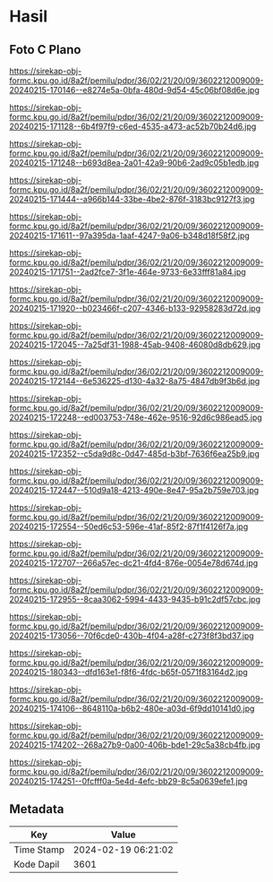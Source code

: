 # Hasil

## Foto C Plano

https://sirekap-obj-formc.kpu.go.id/8a2f/pemilu/pdpr/36/02/21/20/09/3602212009009-20240215-170146--e8274e5a-0bfa-480d-9d54-45c06bf08d6e.jpg

https://sirekap-obj-formc.kpu.go.id/8a2f/pemilu/pdpr/36/02/21/20/09/3602212009009-20240215-171128--6b4f97f9-c6ed-4535-a473-ac52b70b24d6.jpg

https://sirekap-obj-formc.kpu.go.id/8a2f/pemilu/pdpr/36/02/21/20/09/3602212009009-20240215-171248--b693d8ea-2a01-42a9-90b6-2ad9c05b1edb.jpg

https://sirekap-obj-formc.kpu.go.id/8a2f/pemilu/pdpr/36/02/21/20/09/3602212009009-20240215-171444--a966b144-33be-4be2-876f-3183bc9127f3.jpg

https://sirekap-obj-formc.kpu.go.id/8a2f/pemilu/pdpr/36/02/21/20/09/3602212009009-20240215-171611--97a395da-1aaf-4247-9a06-b348d18f58f2.jpg

https://sirekap-obj-formc.kpu.go.id/8a2f/pemilu/pdpr/36/02/21/20/09/3602212009009-20240215-171751--2ad2fce7-3f1e-464e-9733-6e33fff81a84.jpg

https://sirekap-obj-formc.kpu.go.id/8a2f/pemilu/pdpr/36/02/21/20/09/3602212009009-20240215-171920--b023466f-c207-4346-b133-92958283d72d.jpg

https://sirekap-obj-formc.kpu.go.id/8a2f/pemilu/pdpr/36/02/21/20/09/3602212009009-20240215-172045--7a25df31-1988-45ab-9408-46080d8db629.jpg

https://sirekap-obj-formc.kpu.go.id/8a2f/pemilu/pdpr/36/02/21/20/09/3602212009009-20240215-172144--6e536225-d130-4a32-8a75-4847db9f3b6d.jpg

https://sirekap-obj-formc.kpu.go.id/8a2f/pemilu/pdpr/36/02/21/20/09/3602212009009-20240215-172248--ed003753-748e-462e-9516-92d6c986ead5.jpg

https://sirekap-obj-formc.kpu.go.id/8a2f/pemilu/pdpr/36/02/21/20/09/3602212009009-20240215-172352--c5da9d8c-0d47-485d-b3bf-7636f6ea25b9.jpg

https://sirekap-obj-formc.kpu.go.id/8a2f/pemilu/pdpr/36/02/21/20/09/3602212009009-20240215-172447--510d9a18-4213-490e-8e47-95a2b759e703.jpg

https://sirekap-obj-formc.kpu.go.id/8a2f/pemilu/pdpr/36/02/21/20/09/3602212009009-20240215-172554--50ed6c53-596e-41af-85f2-87f1f4126f7a.jpg

https://sirekap-obj-formc.kpu.go.id/8a2f/pemilu/pdpr/36/02/21/20/09/3602212009009-20240215-172707--266a57ec-dc21-4fd4-876e-0054e78d674d.jpg

https://sirekap-obj-formc.kpu.go.id/8a2f/pemilu/pdpr/36/02/21/20/09/3602212009009-20240215-172955--8caa3062-5994-4433-9435-b91c2df57cbc.jpg

https://sirekap-obj-formc.kpu.go.id/8a2f/pemilu/pdpr/36/02/21/20/09/3602212009009-20240215-173056--70f6cde0-430b-4f04-a28f-c273f8f3bd37.jpg

https://sirekap-obj-formc.kpu.go.id/8a2f/pemilu/pdpr/36/02/21/20/09/3602212009009-20240215-180343--dfd163e1-f8f6-4fdc-b65f-0571f83164d2.jpg

https://sirekap-obj-formc.kpu.go.id/8a2f/pemilu/pdpr/36/02/21/20/09/3602212009009-20240215-174106--8648110a-b6b2-480e-a03d-6f9dd10141d0.jpg

https://sirekap-obj-formc.kpu.go.id/8a2f/pemilu/pdpr/36/02/21/20/09/3602212009009-20240215-174202--268a27b9-0a00-406b-bde1-29c5a38cb4fb.jpg

https://sirekap-obj-formc.kpu.go.id/8a2f/pemilu/pdpr/36/02/21/20/09/3602212009009-20240215-174251--0fcfff0a-5e4d-4efc-bb29-8c5a0639efe1.jpg


## Metadata

| Key        | Value               |
| ---------- | ------------------- |
| Time Stamp | 2024-02-19 06:21:02 |
| Kode Dapil | 3601                |



